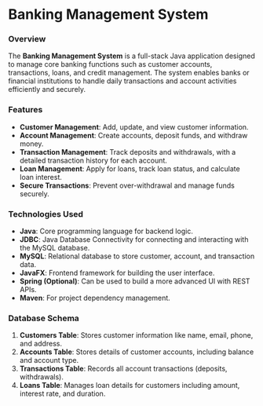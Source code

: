# Banking Management System

### Overview
The **Banking Management System** is a full-stack Java application designed to manage core banking functions such as customer accounts, transactions, loans, and credit management. The system enables banks or financial institutions to handle daily transactions and account activities efficiently and securely.

### Features
- **Customer Management**: Add, update, and view customer information.
- **Account Management**: Create accounts, deposit funds, and withdraw money.
- **Transaction Management**: Track deposits and withdrawals, with a detailed transaction history for each account.
- **Loan Management**: Apply for loans, track loan status, and calculate loan interest.
- **Secure Transactions**: Prevent over-withdrawal and manage funds securely.

### Technologies Used
- **Java**: Core programming language for backend logic.
- **JDBC**: Java Database Connectivity for connecting and interacting with the MySQL database.
- **MySQL**: Relational database to store customer, account, and transaction data.
- **JavaFX**: Frontend framework for building the user interface.
- **Spring (Optional)**: Can be used to build a more advanced UI with REST APIs.
- **Maven**: For project dependency management.

### Database Schema
1. **Customers Table**: Stores customer information like name, email, phone, and address.
2. **Accounts Table**: Stores details of customer accounts, including balance and account type.
3. **Transactions Table**: Records all account transactions (deposits, withdrawals).
4. **Loans Table**: Manages loan details for customers including amount, interest rate, and duration.

